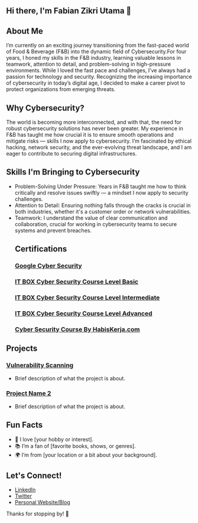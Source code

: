 ## Hi there, I'm Fabian Zikri Utama 👋
## About Me
I’m currently on an exciting journey transitioning from the fast-paced world of Food & Beverage (F&B) into the dynamic field of Cybersecurity.For four years, I honed my skills in the F&B industry, learning valuable lessons in teamwork, attention to detail, and problem-solving in high-pressure environments. While I loved the fast pace and challenges, I’ve always had a passion for technology and security. Recognizing the increasing importance of cybersecurity in today’s digital age, I decided to make a career pivot to protect organizations from emerging threats.
## Why Cybersecurity?
The world is becoming more interconnected, and with that, the need for robust cybersecurity solutions has never been greater. My experience in F&B has taught me how crucial it is to ensure smooth operations and mitigate risks — skills I now apply to cybersecurity. I’m fascinated by ethical hacking, network security, and the ever-evolving threat landscape, and I am eager to contribute to securing digital infrastructures.
## Skills I'm Bringing to Cybersecurity
- Problem-Solving Under Pressure: Years in F&B taught me how to think critically and resolve issues swiftly — a mindset I now apply to security challenges.
- Attention to Detail: Ensuring nothing falls through the cracks is crucial in both industries, whether it's a customer order or network vulnerabilities.
- Teamwork: I understand the value of clear communication and collaboration, crucial for working in cybersecurity teams to secure systems and prevent breaches.
  ## Certifications
  ### [Google Cyber Security](https://www.coursera.org/account/accomplishments/professional-cert/UZ5TDKIZLSLX)
  ### [IT BOX Cyber Security Course Level Basic](https://itbox.id/certificate-verifier/139414075-13ECBB898-12CE9C6B3/)
  ### [IT BOX Cyber Security Course Level Intermediate](https://itbox.id/certificate-verifier/139414075-1395F0468-12CE9C6B3/)
  ### [IT BOX Cyber Security Course Level Advanced](https://itbox.id/certificate-verifier/139414075-1395F29E7-12CE9C6B3/)
  ### [Cyber Security Course By HabisKerja.com](https://drive.google.com/file/d/1i-OMxNAPMeax3RG2F7HX33pHIBRZ71RW/view?usp=drive_link)
## Projects
### [Vulnerability Scanning](https://github.com/fabzutama/Vulnerability-Scanning-Project)
- Brief description of what the project is about.

### [Project Name 2](link-to-your-project)
- Brief description of what the project is about.

## Fun Facts
- 🎨 I love [your hobby or interest].
- 📚 I’m a fan of [favorite books, shows, or genres].
- 🌍 I’m from [your location or a bit about your background].

## Let's Connect!
- [LinkedIn](your-linkedin-url)
- [Twitter](your-twitter-url)
- [Personal Website/Blog](your-website-url)

Thanks for stopping by! 🚀
